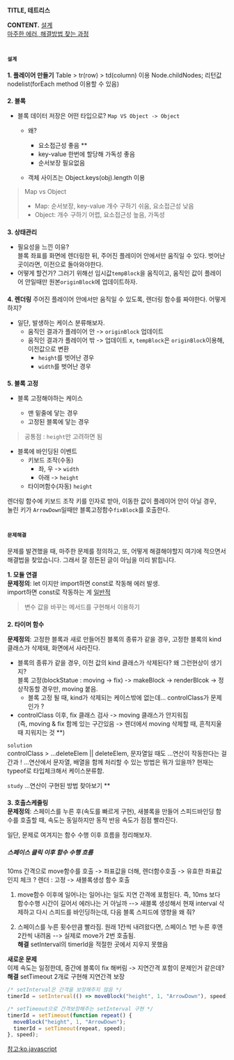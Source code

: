 **TITLE, 테트리스**

**CONTENT.**
[설계](#설계)  
[마주한 에러, 해결방법 찾는 과정](#문제해결)

#

#### `설계`

**1. 플레이어 만들기**
Table > tr(row) > td(column) 이용
Node.childNodes; 리턴값 nodelist(forEach method 이용할 수 있음)

####

**2. 블록**

- 블록 데이터 저장은 어떤 타입으로? `Map VS Object -> Object`

  - 왜?

    - 요소접근성 좋음 \*\*
    - key-value 한번에 할당해 가독성 좋음
    - 순서보장 필요없음

  - 객체 사이즈는 Object.keys(obj).length 이용

> Map vs Object
>
> - Map: 순서보장, key-value 개수 구하기 쉬움, 요소접근성 낮음
> - Object: 개수 구하기 어렵, 요소접근성 높음, 가독성

####

**3. 상태관리**

- 필요성을 느낀 이유?  
  블록 좌표를 화면에 렌더링한 뒤, 주어진 플레이어 안에서만 움직일 수 있다. 벗어난 곳이라면, 이전으로 돌아와야한다.
- 어떻게 할건가?
  그러기 위해선 임시값`tempBlock`을 움직이고, 움직인 값이 플레이어 안일때만 원본`originBlock`에 업데이트하자.

####

**4. 렌더링**
주어진 플레이어 안에서만 움직일 수 있도록, 렌더링 함수를 짜야한다. 어떻게 하지?

- 일단, 발생하는 케이스 분류해보자.
  - 움직인 결과가 플레이어 안 -> `originBlock` 업데이트
  - 움직인 결과가 플레이어 밖 -> 업데이트 x, `tempBlock`은 `originBlock`이용해, 이전값으로 변환
    - `height`를 벗어난 경우
    - `width`를 벗어난 경우

####

**5. 블록 고정**

- 블록 고정해야하는 케이스

  - 맨 밑줄에 닿는 경우
  - 고정된 블록에 닿는 경우

> 공통점 : `height`만 고려하면 됨

- 블록에 바인딩된 이벤트
  - 키보드 조작(수동)
    - 좌, 우 -> `width`
    - 아래 -> `height`
  - 타이머함수(자동) `height`

렌더링 함수에 키보드 조작 키를 인자로 받아,
이동한 값이 플레이어 안이 아닐 경우,  
눌린 키가 `ArrowDown`일때만 블록고정함수`fixBlock`를 호출한다.

#

#### `문제해결`

문제를 발견했을 때, 마주한 문제를 정의하고, 또, 어떻게 해결해야할지 여기에 적으면서 해결법을 찾았습니다. 그래서 잘 정돈된 글이 아님을 미리 밝힙니다.

**1. 모듈 연결**  
 **문제정의**: let 이지만 import하면 const로 작동해 에러 발생.  
 import하면 const로 작동하는 게 [일반적](https://infoscis.github.io/2018/02/27/ecmascript-6-encapsulating-code-with-modules/)

> 변수 값을 바꾸는 메서드를 구현해서 이용하기

####

**2. 타이머 함수**

**문제정의**: 고정한 블록과 새로 만들어진 블록의 종류가 같을 경우, 고정한 블록의 kind 클래스가 삭제돼, 화면에서 사라진다.

- 블록의 종류가 같을 경우, 이전 값의 kind 클래스가 삭제된다? 왜 그런현상이 생기지?  
  블록 고정(blockStatue : moving -> fix) -> makeBlock -> renderBlcok -> 정상작동할 경우만, moving 붙음.
  - 블록 고정 될 때, kind가 삭제되는 케이스밖에 없는데... controlClass가 문제인가 ?
- controlClass 이후, fix 클래스 검사 -> moving 클래스가 안지워짐  
  (즉, moving & fix 함께 있는 구간있음 -> 렌더에서 moving 삭제할 때, 흔적지울 때 지워지는 것 \*\*)

`solution`  
controlClass > ...deleteElem || deleteElem, 문자열일 때도 ...연산이 작동한다는 걸 간과 !
...연산에서 문자열, 배열을 함께 처리할 수 있는 방법은 뭐가 있을까? 현재는 typeof로 타입체크해서 케이스분류함.

`study` ...연산이 구현된 방법 찾아보기 \*\*

####

**3. 호출스케줄링**  
 **문제정의**: 스페이스를 누른 후(속도를 빠르게 구현), 새블록을 만들어 스피드바인딩 함수를 호출할 때, 속도는 동일하지만 동작 반응 속도가 점점 빨라진다.

일단, 문제로 여겨지는 함수 수행 이후 흐름을 정리해보자.

##### 스페이스 클릭 이후 함수 수행 흐름

10ms 간격으로 move함수를 호출 -> 좌표값을 더해, 렌더함수호출 -> 유효한 좌표값인지 체크 ? 렌더 : 고정 -> 새블록생성 함수 호출

1. move함수 이후에 일어나는 일어나는 일도 지연 간격에 포함된다. 즉, 10ms 보다 함수수행 시간이 길어서 에러나는 거 아닐까 --> 새블록 생성해서 현재 interval 삭제하고 다시 스피드를 바인딩하는데, 다음 블록 스피드에 영향을 왜 줘?

2. 스페이스를 누른 횟수만큼 빨라짐. 원래 1칸씩 내려왔다면, 스페이스 1번 누른 후엔 2칸씩 내려옴 --> 실제로 move가 2번 호출됨.  
   **해결** setInterval의 timerId을 적절한 곳에서 지우지 못했음

**새로운 문제**  
이제 속도는 일정한데, 중간에 블록이 fix 해버림 -> 지연간격 포함이 문제인거 같은데?
**해결** setTimeout 2개로 구현해 지연간격 보장

```javascript
/* setInterval은 간격을 보장해주지 않음 */
timerId = setInterval(() => moveBlock("height", 1, "ArrowDown"), speed);

/* setTimeout으로 간격보장해주는 setInterval 구현 */
timerId = setTimeout(function repeat() {
  moveBlock("height", 1, "ArrowDown");
  timerId = setTimeout(repeat, speed);
}, speed);
```

[참고:ko.javascript](www.ko.javascript.info)
